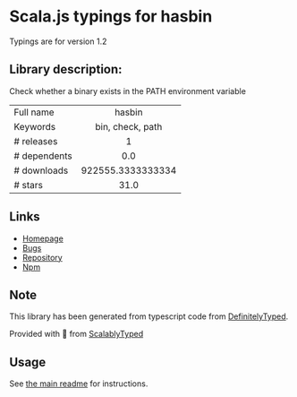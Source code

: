 
# Scala.js typings for hasbin

Typings are for version 1.2

## Library description:
Check whether a binary exists in the PATH environment variable

|                    |                 |
| ------------------ | :-------------: |
| Full name          | hasbin |
| Keywords           | bin, check, path |
| # releases         | 1 |
| # dependents       | 0.0 |
| # downloads        | 922555.3333333334 |
| # stars            | 31.0 |

## Links
- [Homepage](https://github.com/springernature/hasbin)
- [Bugs](https://github.com/springernature/hasbin/issues)
- [Repository](https://github.com/springernature/hasbin)
- [Npm](https://www.npmjs.com/package/hasbin)
    


## Note
This library has been generated from typescript code from [DefinitelyTyped](https://definitelytyped.org).

Provided with :purple_heart: from [ScalablyTyped](https://github.com/oyvindberg/ScalablyTyped)

## Usage
See [the main readme](../../readme.md) for instructions.


